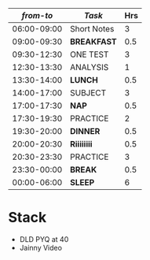 | *from-to*   | *Task*      | Hrs |
| ----------- | ----------- | --- |
| 06:00-09:00 | Short Notes | 3   |
| 09:00-09:30  | **BREAKFAST**    | 0.5 |
| 09:30-12:30 | ONE TEST    | 3   |
| 12:30-13:30 | ANALYSIS    | 1   |
| 13:30-14:00 | **LUNCH**   | 0.5 |
| 14:00-17:00 | SUBJECT     | 3   |
| 17:00-17:30 | **NAP**   | 0.5 |
| 17:30-19:30 | PRACTICE    | 2   |
| 19:30-20:00 | **DINNER**   | 0.5 |
| 20:00-20:30 | **Riiiiiiii**            | 0.5    |
| 20:30-23:30 | PRACTICE    | 3 |
| 23:30-00:00 | **BREAK**   | 0.5 |
| 00:00-06:00 | **SLEEP**   | 6   |

# Stack
- DLD PYQ at 40
- Jainny Video